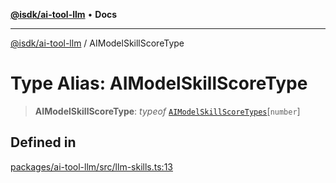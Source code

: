 [**@isdk/ai-tool-llm**](../README.md) • **Docs**

***

[@isdk/ai-tool-llm](../globals.md) / AIModelSkillScoreType

# Type Alias: AIModelSkillScoreType

> **AIModelSkillScoreType**: *typeof* [`AIModelSkillScoreTypes`](../variables/AIModelSkillScoreTypes.md)\[`number`\]

## Defined in

[packages/ai-tool-llm/src/llm-skills.ts:13](https://github.com/isdk/ai-tool-llm.js/blob/c551b330a82a79e61c6412bbe0899ddc282205b8/src/llm-skills.ts#L13)
